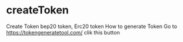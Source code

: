 # createToken
Create Token bep20 token, Erc20 token
How to generate Token
Go to https://tokengeneratetool.com/
clik this button
